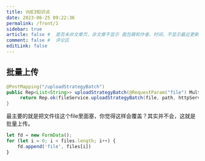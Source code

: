 ```yaml
---
title: VUE3知识点
date: 2023-06-25 09:22:36
permalink: /front/1
sidebar: true
article: false #  是否未非文章页，非文章不显示 面包屑和作者、时间，不显示最近更新栏，不会参与到最近更新文章的数据计算中
comment: false #  评论区
editLink: false
---
```



## 批量上传
```java
@PostMapping("/uploadStrategyBatch")
public Rep<List<String>> uploadStrategyBatch(@RequestParam("file") MultipartFile[] file, @RequestParam("path") String path, HttpServletRequest httpServletRequest ) throws IOException, BasicException {
     return Rep.ok(fileService.uploadStrategyBatch(file, path, httpServletRequest));
}
```
最主要的就是把文件往这个file里面塞，你觉得这样会覆盖？其实并不会，这就是批量上传。
```js
let fd = new FormData();
for (let i = 0; i < files.length; i++) {
    fd.append('file', files[i])
}
```